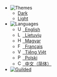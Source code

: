 - ![Themes](https://docs.reguilded.dev/docs/files/NavbarSVGs/Brightness.svg)
  - <a href="#" data-link-title="Dark">Dark</a>
  - <a href="#" data-link-title="Light">Light</a>
- ![Languages](https://docs.reguilded.dev/docs/files/NavbarSVGs/Translate.svg)
  - <a href="/"><img alt="UK Flag" src="https://flagicons.lipis.dev/flags/4x3/gb.svg" height="15px">&nbsp;&nbsp;English</a>
  - <a href="#/lt_LT/"><img alt="LT Flag" src="https://flagicons.lipis.dev/flags/4x3/lt.svg" height="15px">&nbsp;&nbsp;Lietuvių</a>
  - <a href="#/hu_HU/"><img alt="HU Flag" src="https://flagicons.lipis.dev/flags/4x3/hu.svg" height="15px">&nbsp;&nbsp;Magyar</a>
  - <a href="#/fr_FR/"><img alt="FR Flag" src="https://flagicons.lipis.dev/flags/4x3/fr.svg" height="15px">&nbsp;&nbsp;Français</a>
  - <a href="#/vi_VN/"><img alt="VN Flag" src="https://flagicons.lipis.dev/flags/4x3/vn.svg" height="15px">&nbsp;&nbsp;Tiếng Việt</a>
  - <a href="#/pl_PL/"><img alt="PL Flag" src="https://flagicons.lipis.dev/flags/4x3/pl.svg" height="15px">&nbsp;&nbsp;Polski</a>
  - <a href="#/zh_CN/"><img alt="CN Flag" src="https://flagicons.lipis.dev/flags/4x3/cn.svg" height="15px">&nbsp;&nbsp;中文（简体）</a>
- [![Guilded](https://docs.reguilded.dev/docs/files/NavbarSVGs/Guilded.svg)](https://guilded.gg/ReGuilded)